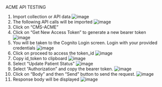  ACME API TESTING
 1. Import collection or API data
   ![image](https://user-images.githubusercontent.com/110382909/184006628-dc6f22ee-5cd4-4c4e-842c-f9b60a5ae772.png)
2.	The following API calls will be imported 
![image](https://user-images.githubusercontent.com/110382909/184008018-ac5dde30-a556-4988-afac-672016caa344.png)
3.	Click on “CMS-ACME” 
4.	Click on “Get New Access Token” to generate a new bearer token
![image](https://user-images.githubusercontent.com/110382909/184008483-025c92b9-3c51-49cb-984b-719b7730a52f.png)
5.	You will be taken to the Cognito Login screen. Login with your provided credentials
![image](https://user-images.githubusercontent.com/110382909/184008646-92b6cf17-2b64-4e69-9670-818e176123c4.png)
6.	Click on proceed to access the token_id
![image](https://user-images.githubusercontent.com/110382909/184008809-1866d7a3-d279-4fda-8411-53a6fe63dd55.png)
7.	Copy id_token to clipboard
![image](https://user-images.githubusercontent.com/110382909/184008934-e08f59b9-e752-4e4f-abc8-5d230dd95414.png)
8.	Select “Update Patient Status”
![image](https://user-images.githubusercontent.com/110382909/184009040-553f8273-315a-4e80-ac7f-3dc89666630a.png)
9.	Select “Authorization” and copy the bearer token.
![image](https://user-images.githubusercontent.com/110382909/184009177-d70401bc-a01c-43b2-b2a2-9c9ef2d1ceb0.png)
10.	Click on “Body” and then “Send” button to send the request.
![image](https://user-images.githubusercontent.com/110382909/184009397-fb0f6e8a-102d-4a06-8119-82f4125d4581.png)
11.	Response body will be displayed
![image](https://user-images.githubusercontent.com/110382909/184009513-5ca57942-3557-4683-8372-3cd8537424de.png)
